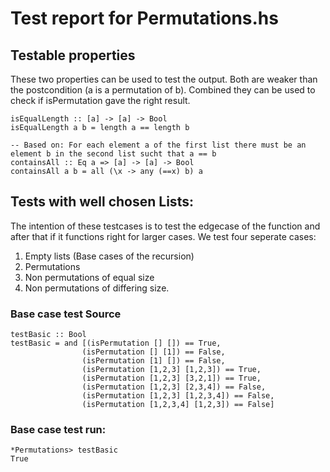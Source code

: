 
# Test report for Permutations.hs

## Testable properties
These two properties can be used to test the output.
Both are weaker than the postcondition (a is a permutation of b). Combined they can be used to check if isPermutation gave the right result.

```
isEqualLength :: [a] -> [a] -> Bool
isEqualLength a b = length a == length b

-- Based on: For each element a of the first list there must be an element b in the second list sucht that a == b
containsAll :: Eq a => [a] -> [a] -> Bool
containsAll a b = all (\x -> any (==x) b) a
```

## Tests with well chosen Lists:
The intention of these testcases is to test the edgecase of the function and after that if it functions right for larger cases.
We test four seperate cases:

1. Empty lists (Base cases of the recursion)
2. Permutations
3. Non permutations of equal size
4. Non permutations of differing size.

### Base case test Source
```
testBasic :: Bool
testBasic = and [(isPermutation [] []) == True,
				(isPermutation [] [1]) == False,
				(isPermutation [1] []) == False,
				(isPermutation [1,2,3] [1,2,3]) == True,
				(isPermutation [1,2,3] [3,2,1]) == True,
				(isPermutation [1,2,3] [2,3,4]) == False,
				(isPermutation [1,2,3] [1,2,3,4]) == False,
				(isPermutation [1,2,3,4] [1,2,3]) == False]
```

### Base case test run:
```
*Permutations> testBasic
True
```
